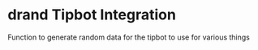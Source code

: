 # drand Tipbot Integration

Function to generate random data for the tipbot to use for various things

